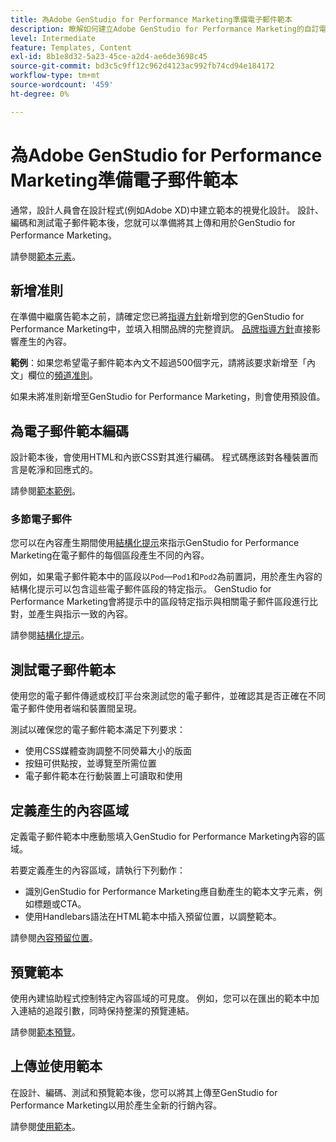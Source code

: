 ```yaml
---
title: 為Adobe GenStudio for Performance Marketing準備電子郵件範本
description: 瞭解如何建立Adobe GenStudio for Performance Marketing的自訂電子郵件範本。
level: Intermediate
feature: Templates, Content
exl-id: 8b1e8d32-5a23-45ce-a2d4-ae6de3698c45
source-git-commit: bd3c5c9ff12c962d4123ac992fb74cd94e184172
workflow-type: tm+mt
source-wordcount: '459'
ht-degree: 0%

---
```


# 為Adobe GenStudio for Performance Marketing準備電子郵件範本

通常，設計人員會在設計程式(例如Adobe XD)中建立範本的視覺化設計。 設計、編碼和測試電子郵件範本後，您就可以準備將其上傳和用於GenStudio for Performance Marketing。

請參閱[範本元素](use-templates.md#template-elements)。

## 新增准則

在準備中繼廣告範本之前，請確定您已將[指導方針](/help/user-guide/guidelines/overview.md)新增到您的GenStudio for Performance Marketing中，並填入相關品牌的完整資訊。 [品牌指導方針](/help/user-guide/guidelines/brands.md)直接影響產生的內容。

**範例**：如果您希望電子郵件範本內文不超過500個字元，請將該要求新增至「內文」欄位的[頻道准則](/help/user-guide/guidelines/brands.md#channel-guidelines)。

如果未將准則新增至GenStudio for Performance Marketing，則會使用預設值。

## 為電子郵件範本編碼

設計範本後，會使用HTML和內嵌CSS對其進行編碼。 程式碼應該對各種裝置而言是乾淨和回應式的。

請參閱[範本範例](/help/user-guide/content/customize-template.md#template-examples)。

### 多節電子郵件

您可以在內容產生期間使用[結構化提示](/help/user-guide/effective-prompts.md#structured-prompts)來指示GenStudio for Performance Marketing在電子郵件的每個區段產生不同的內容。

例如，如果電子郵件範本中的區段以`Pod`—`Pod1`和`Pod2`為前置詞，用於產生內容的結構化提示可以包含這些電子郵件區段的特定指示。 GenStudio for Performance Marketing會將提示中的區段特定指示與相關電子郵件區段進行比對，並產生與指示一致的內容。

請參閱[結構化提示](/help/user-guide/effective-prompts.md#structured-prompts)。

## 測試電子郵件範本

使用您的電子郵件傳遞或校訂平台來測試您的電子郵件，並確認其是否正確在不同電子郵件使用者端和裝置間呈現。

測試以確保您的電子郵件範本滿足下列要求：

* 使用CSS媒體查詢調整不同熒幕大小的版面
* 按鈕可供點按，並導覽至所需位置
* 電子郵件範本在行動裝置上可讀取和使用

## 定義產生的內容區域

定義電子郵件範本中應動態填入GenStudio for Performance Marketing內容的區域。

若要定義產生的內容區域，請執行下列動作：

* 識別GenStudio for Performance Marketing應自動產生的範本文字元素，例如標題或CTA。
* 使用Handlebars語法在HTML範本中插入預留位置，以調整範本。

請參閱[內容預留位置](/help/user-guide/content/customize-template.md#content-placeholders)。

## 預覽範本

使用內建協助程式控制特定內容區域的可見度。 例如，您可以在匯出的範本中加入連結的追蹤引數，同時保持整潔的預覽連結。

請參閱[範本預覽](/help/user-guide/content/customize-template.md#template-preview)。

## 上傳並使用範本

在設計、編碼、測試和預覽範本後，您可以將其上傳至GenStudio for Performance Marketing以用於產生全新的行銷內容。

請參閱[使用範本](use-templates.md)。
